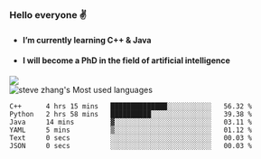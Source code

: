 ###  Hello everyone  ✌️

- #### I’m currently learning  C++ & Java
- #### I will become a PhD in the field of artificial intelligence  

![](https://github-readme-stats.vercel.app/api?username=xun-girl)    
![steve zhang's Most used languages](https://github-readme-stats.vercel.app/api/top-langs/?username=xun-girl&layout=compact&hide_border=true&langs_count=10)   

<!--START_SECTION:waka-->
```text
C++      4 hrs 15 mins   ██████████████░░░░░░░░░░░   56.32 %
Python   2 hrs 58 mins   ██████████░░░░░░░░░░░░░░░   39.38 %
Java     14 mins         ▓░░░░░░░░░░░░░░░░░░░░░░░░   03.11 %    
YAML     5 mins          ▒░░░░░░░░░░░░░░░░░░░░░░░░   01.12 %
Text     0 secs          ░░░░░░░░░░░░░░░░░░░░░░░░░   00.03 %
JSON     0 secs          ░░░░░░░░░░░░░░░░░░░░░░░░░   00.03 %
```
<!--END_SECTION:waka-->
